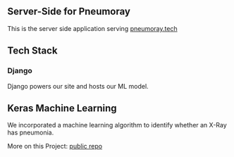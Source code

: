## Server-Side for Pneumoray

This is the server side application serving [pneumoray.tech](www.pneumoray.tech)

## Tech Stack

### Django
Django powers our site and hosts our ML model.

## Keras Machine Learning
We incorporated a machine learning algorithm to identify whether an X-Ray has pneumonia.

More on this Project: [public repo](https://github.com/Pneumoray/public)